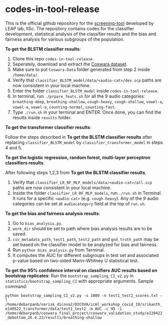 # codes-in-tool-release
This is the official github repository for the [screening-tool](https://coswara.iisc.ac.in/) developed by LEAP lab, IISc. The repository contains codes for the classifier development, statistical analysis of the classifier results and the bias and fairness analysis for various subgroups of the population.

**To get the BLSTM classifier results**:
1. Clone this repo `codes-in-tool-release`.
2. Seperately, download and extract the [Coswara dataset](https://github.com/iiscleap/Coswara-Data).
3. Make sure to put `Coswara-Data` folder generated from step 2 inside `/home/data/`.
4. Verify that `classifier_BLSTM_model/data/<audio-cat>/dev.scp` paths are now consistent in your local machine.
5. Enter the folder `classifier_BLSTM_model` inside `codes-in-tool-release`.
6. In terminal, run `./prpare_feats.sh` for all the 9 audio categories: `breathing-deep`, `breathing-shallow`, `cough-heavy`, `cough-shallow`, `vowel-a`, `vowel-e`, `vowel-o`, `counting-normal`, `counting-fast`.
6. Type `./run.sh` in your terminal and ENTER. Once done, you can find the results inside `results` folder.

**To get the transformer classifier results**:

Follow the steps described in **To get the BLSTM classifier results** after replacing `classifier_BLSTM_model` by `classifier_transformer_model` in steps 4 and 5.

**To get the logistic regression, random forest, multi-layer perceptron classifiers results**:

After following steps 1,2,3 from **To get the BLSTM classifier results**,
1. Verify that `classifier_LR_RF_MLP_models/data/<audio-cat>/all.scp` paths are now consistent in your local machine.
2. Inside the folder `classifier_LR_RF_MLP_models`, run `./run.sh` in Terminal. It runs for a specific `<audio-cat>` (e.g. `cough-heavy`). Any of the 9 audio categories can be set at `audiocategory` field at the top of `run.sh`.

**To get the bias and fairness analysis results**:
1. Go to `bias_analysis.py`.
2. `work_dir` should be set to path where bias analysis results are to be saved.
3. `csv_metadata_path`, `test1_path`, `test2_path` and `gnd_truth_path` may be set based on the classifier model to be analyzed for bias and fairness.
4. Run `python bias_analysis.py` from Terminal.
5. It computes the AUC for different subgroups in test set and associated p-value based on two-sided Mann–Whitney U statistical test.

**To get the 95% confidence interval on classifiers AUC results based on bootstrap replicates**:
Run the `bootstrap_sampling_CI_v2.py` in `statistics/bootstrap_sampling_CI` with appropriate arguments. Sample command:

`python bootstrap_sampling_CI_v2.py -s 1000 -n test1_test2_scores.txt -l /home/debarpanb/verisk_dicova2/DICOVA/icml_workshop_covid_19/srikanth_e140522_transformer/data/test1_test2 -m AUC -c 95 -i /home/debarpanb/coswara_final_project/coswara_validation_study/e120422_debottam_26.4.22/results/breathing-shallow`